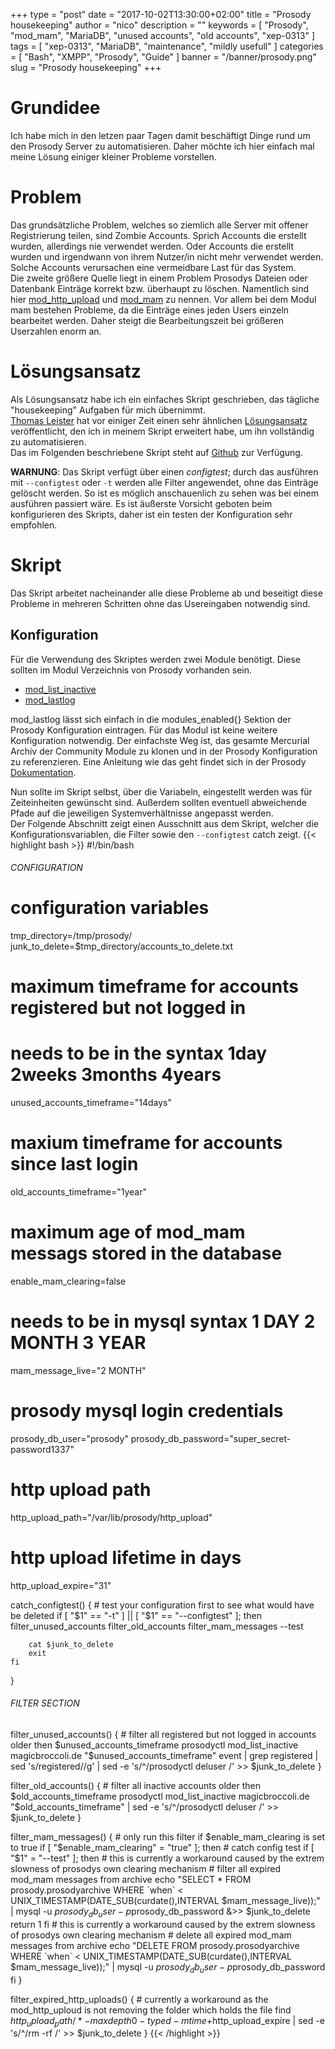 +++
type = "post"
date = "2017-10-02T13:30:00+02:00"
title = "Prosody housekeeping"
author = "nico"
description = ""
keywords = [ "Prosody", "mod_mam", "MariaDB", "unused accounts", "old accounts", "xep-0313" ]
tags = [
	"xep-0313",
	"MariaDB",
	"maintenance",
	"mildly usefull"
]
categories = [ "Bash", "XMPP", "Prosody", "Guide" ]
banner = "/banner/prosody.png"
slug = "Prosody housekeeping"
+++
# Grundidee
Ich habe mich in den letzen paar Tagen damit beschäftigt Dinge rund um den Prosody Server zu automatisieren.
Daher möchte ich hier einfach mal meine Lösung einiger kleiner Probleme vorstellen.

# Problem
Das grundsätzliche Problem, welches so ziemlich alle Server mit offener Registrierung teilen, sind Zombie Accounts. Sprich Accounts die erstellt wurden, allerdings nie verwendet werden. Oder Accounts die erstellt wurden und irgendwann von ihrem Nutzer/in nicht mehr verwendet werden. Solche Accounts verursachen eine vermeidbare Last für das System.<br>
Die zweite größere Quelle liegt in einem Problem Prosodys Dateien oder Datenbank Einträge korrekt bzw. überhaupt zu löschen. Namentlich sind hier [mod_http_upload](https://modules.prosody.im/mod_http_upload.html) und [mod_mam](https://modules.prosody.im/mod_mam.html) zu nennen.
Vor allem bei dem Modul mam bestehen Probleme, da die Einträge eines jeden Users einzeln bearbeitet werden. Daher steigt die Bearbeitungszeit bei größeren Userzahlen enorm an.

# Lösungsansatz
Als Lösungsansatz habe ich ein einfaches Skript geschrieben, das tägliche "housekeeping" Aufgaben für mich übernimmt.<br>
[Thomas Leister](https://thomas-leister.de/) hat vor einiger Zeit einen sehr ähnlichen [Lösungsansatz](https://thomas-leister.de/prosody-inaktive-accounts-loeschen) veröffentlicht, den ich in meinem Skript erweitert habe, um ihn vollständig zu automatisieren.<br>
Das im Folgenden beschriebene Skript steht auf [Github](https://github.com/mightyBroccoli/prosody_housekeeping) zur Verfügung.

**WARNUNG**: Das Skript verfügt über einen _configtest_; durch das ausführen mit `--configtest` oder `-t` werden alle Filter angewendet, ohne das Einträge gelöscht werden. So ist es möglich anschauenlich zu sehen was bei einem ausführen passiert wäre. Es ist äußerste Vorsicht geboten beim konfigurieren des Skripts, daher ist ein testen der Konfiguration sehr empfohlen.

# Skript
Das Skript arbeitet nacheinander alle diese Probleme ab und beseitigt diese Probleme in mehreren Schritten ohne das Usereingaben notwendig sind.<br>

## Konfiguration
Für die Verwendung des Skriptes werden zwei Module benötigt. Diese sollten im Modul Verzeichnis von Prosody vorhanden sein.

- [mod_list_inactive](https://modules.prosody.im/mod_list_inactive.html)
- [mod_lastlog](https://modules.prosody.im/mod_lastlog.html)

mod_lastlog lässt sich einfach in die modules_enabled{} Sektion der Prosody Konfiguration eintragen. Für das Modul ist keine weitere Konfiguration notwendig.
Der einfachste Weg ist, das gesamte Mercurial Archiv der Community Module zu klonen und in der Prosody Konfiguration zu referenzieren. Eine Anleitung wie das geht findet sich in der Prosody [Dokumentation](https://prosody.im/doc/installing_modules#prosody-modules).<br>

Nun sollte im Skript selbst, über die Variabeln, eingestellt werden was für Zeiteinheiten gewünscht sind. Außerdem sollten eventuell abweichende Pfade auf die jeweiligen Systemverhältnisse angepasst werden.<br>
Der Folgende Abschnitt zeigt einen Ausschnitt aus dem Skript, welcher die Konfigurationsvariablen, die Filter sowie den `--configtest` catch zeigt.
{{< highlight bash >}}
#!/bin/bash

###### CONFIGURATION ######
# configuration variables
tmp_directory=/tmp/prosody/
junk_to_delete=$tmp_directory/accounts_to_delete.txt

# maximum timeframe for accounts registered but not logged in
# needs to be in the syntax 1day 2weeks 3months 4years
unused_accounts_timeframe="14days"
# maxium timeframe for accounts since last login
old_accounts_timeframe="1year"

# maximum age of mod_mam messags stored in the database
enable_mam_clearing=false
# needs to be in mysql syntax 1 DAY 2 MONTH 3 YEAR
mam_message_live="2 MONTH"

# prosody mysql login credentials
prosody_db_user="prosody"
prosody_db_password="super_secret-password1337"

# http upload path
http_upload_path="/var/lib/prosody/http_upload"
# http upload lifetime in days
http_upload_expire="31"

catch_configtest()
{
	# test your configuration first to see what would have be deleted
	if [ "$1" == "-t" ] || [ "$1" == "--configtest" ]; then
		filter_unused_accounts
		filter_old_accounts
		filter_mam_messages --test

		cat $junk_to_delete
		exit
	fi
}

###### FILTER SECTION ######
filter_unused_accounts()
{
	# filter all registered but not logged in accounts older then $unused_accounts_timeframe
	prosodyctl mod_list_inactive magicbroccoli.de "$unused_accounts_timeframe" event | grep registered | sed 's/registered//g' | sed -e 's/^/prosodyctl deluser /' >> $junk_to_delete
}

filter_old_accounts()
{
	# filter all inactive accounts older then $old_accounts_timeframe
	prosodyctl mod_list_inactive magicbroccoli.de "$old_accounts_timeframe" | sed -e 's/^/prosodyctl deluser /' >> $junk_to_delete
}

filter_mam_messages()
{
	# only run this filter if $enable_mam_clearing is set to true
	if [ "$enable_mam_clearing" = "true" ]; then
		# catch config test
		if [ "$1" = "--test" ]; then
			# this is currently a workaround caused by the extrem slowness of prosodys own clearing mechanism
			# filter all expired mod_mam messages from archive
			echo "SELECT * FROM prosody.prosodyarchive WHERE \`when\` < UNIX_TIMESTAMP(DATE_SUB(curdate(),INTERVAL $mam_message_live));" | mysql -u $prosody_db_user -p$prosody_db_password &>> $junk_to_delete
			return 1
		fi
		# this is currently a workaround caused by the extrem slowness of prosodys own clearing mechanism
		# delete all expired mod_mam messages from archive
		echo "DELETE FROM prosody.prosodyarchive WHERE \`when\` < UNIX_TIMESTAMP(DATE_SUB(curdate(),INTERVAL $mam_message_live));" | mysql -u $prosody_db_user -p$prosody_db_password
	fi
}

filter_expired_http_uploads()
{
	# currently a workaround as the mod_http_uploud is not removing the folder which holds the file
	find $http_upload_path/* -maxdepth 0 -type d -mtime +$http_upload_expire | sed -e 's/^/rm -rf /' >> $junk_to_delete
}
{{< /highlight >}}
